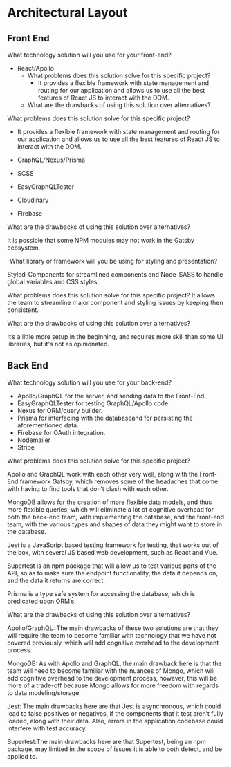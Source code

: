 # Architectural Layout
## Front End 
What technology solution will you use for your front-end? 

* React/Apollo
  * What problems does this solution solve for this specific project? 
      * It provides a flexible framework with state management and routing for our application and allows us to use all the best features of React JS to interact with the DOM. 
  * What are the drawbacks of using this solution over alternatives?


  
What problems does this solution solve for this specific project? 
* It provides a flexible framework with state management and routing for our application and allows us to use all the best features of React JS to interact with the DOM.

* GraphQL/Nexus/Prisma
* SCSS
* EasyGraphQLTester
* Cloudinary
* Firebase



What are the drawbacks of using this solution over alternatives?

It is possible that some NPM modules may not work in the Gatsby ecosystem. 


-What library or framework will you be using for styling and presentation?  

Styled-Components for streamlined components and Node-SASS to handle global variables and CSS styles.

What problems does this solution solve for this specific project? 
It allows the team to streamline major component and styling issues by keeping then consistent. 

What are the drawbacks of using this solution over alternatives? 

It’s a little more setup in the beginning, and requires more skill than some UI libraries, but it's not as opinionated.


## Back End
What technology solution will you use for your back-end?

* Apollo/GraphQL for the server, and sending data to the Front-End.
* EasyGraphQLTester for testing GraphQL/Apollo code.
* Nexus for ORM/query builder.
* Prisma for interfacing with the databaseand for persisting the aforementioned data.
* Firebase for OAuth integration.
* Nodemailer
* Stripe



What problems does this solution solve for this specific project?

Apollo and GraphQL work with each other very well, along with the Front-End framework Gatsby, which removes some of the headaches that come with having to find tools that don’t clash with each other.

MongoDB allows for the creation of more flexible data models, and thus more flexible queries, which will eliminate a lot of cognitive overhead for both the back-end team, with implementing the database, and the front-end team, with the various types and shapes of data they might want to store in the database.

Jest is a JavaScript based testing framework for testing, that works out of the box, with several JS based web development, such as React and Vue.

Supertest is an npm package that will allow us to test various parts of the API, so as to make sure the endpoint functionality, the data it depends on, and the data it returns are correct.

Prisma is a type safe system for accessing the database, which is predicated upon ORM’s.


What are the drawbacks of using this solution over alternatives?

Apollo/GraphQL: The main drawbacks of these two solutions are that they will require the team to become familiar with technology that we have not covered previously, which will add cognitive overhead to the development process.

MongoDB: As with Apollo and GraphQL, the main drawback here is that the team will need to become familiar with the nuances of Mongo, which will add cognitive overhead to the development process, however, this will be more of a trade-off because Mongo allows for more freedom with regards to data modeling/storage.

Jest: The main drawbacks here are that Jest is asynchronous, which could lead to false positives or negatives, if the components that it test aren’t fully loaded, along with their data. Also, errors in the application codebase could interfere with test accuracy.

Supertest:The main drawbacks here are that Supertest, being an npm package, may limited in the scope of issues it is able to both detect, and be applied to.


